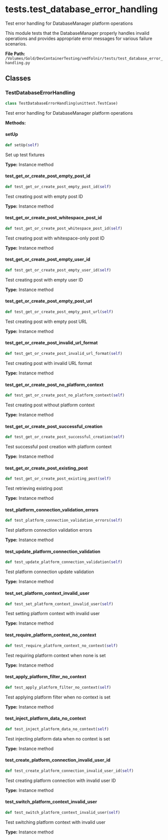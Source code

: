 # tests.test_database_error_handling

Test error handling for DatabaseManager platform operations

This module tests that the DatabaseManager properly handles invalid operations
and provides appropriate error messages for various failure scenarios.

**File Path:** `/Volumes/Gold/DevContainerTesting/vedfolnir/tests/test_database_error_handling.py`

## Classes

### TestDatabaseErrorHandling

```python
class TestDatabaseErrorHandling(unittest.TestCase)
```

Test error handling for DatabaseManager platform operations

**Methods:**

#### setUp

```python
def setUp(self)
```

Set up test fixtures

**Type:** Instance method

#### test_get_or_create_post_empty_post_id

```python
def test_get_or_create_post_empty_post_id(self)
```

Test creating post with empty post ID

**Type:** Instance method

#### test_get_or_create_post_whitespace_post_id

```python
def test_get_or_create_post_whitespace_post_id(self)
```

Test creating post with whitespace-only post ID

**Type:** Instance method

#### test_get_or_create_post_empty_user_id

```python
def test_get_or_create_post_empty_user_id(self)
```

Test creating post with empty user ID

**Type:** Instance method

#### test_get_or_create_post_empty_post_url

```python
def test_get_or_create_post_empty_post_url(self)
```

Test creating post with empty post URL

**Type:** Instance method

#### test_get_or_create_post_invalid_url_format

```python
def test_get_or_create_post_invalid_url_format(self)
```

Test creating post with invalid URL format

**Type:** Instance method

#### test_get_or_create_post_no_platform_context

```python
def test_get_or_create_post_no_platform_context(self)
```

Test creating post without platform context

**Type:** Instance method

#### test_get_or_create_post_successful_creation

```python
def test_get_or_create_post_successful_creation(self)
```

Test successful post creation with platform context

**Type:** Instance method

#### test_get_or_create_post_existing_post

```python
def test_get_or_create_post_existing_post(self)
```

Test retrieving existing post

**Type:** Instance method

#### test_platform_connection_validation_errors

```python
def test_platform_connection_validation_errors(self)
```

Test platform connection validation errors

**Type:** Instance method

#### test_update_platform_connection_validation

```python
def test_update_platform_connection_validation(self)
```

Test platform connection update validation

**Type:** Instance method

#### test_set_platform_context_invalid_user

```python
def test_set_platform_context_invalid_user(self)
```

Test setting platform context with invalid user

**Type:** Instance method

#### test_require_platform_context_no_context

```python
def test_require_platform_context_no_context(self)
```

Test requiring platform context when none is set

**Type:** Instance method

#### test_apply_platform_filter_no_context

```python
def test_apply_platform_filter_no_context(self)
```

Test applying platform filter when no context is set

**Type:** Instance method

#### test_inject_platform_data_no_context

```python
def test_inject_platform_data_no_context(self)
```

Test injecting platform data when no context is set

**Type:** Instance method

#### test_create_platform_connection_invalid_user_id

```python
def test_create_platform_connection_invalid_user_id(self)
```

Test creating platform connection with invalid user ID

**Type:** Instance method

#### test_switch_platform_context_invalid_user

```python
def test_switch_platform_context_invalid_user(self)
```

Test switching platform context with invalid user

**Type:** Instance method

